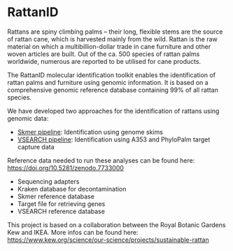 # RattanID

Rattans are spiny climbing palms – their long, flexible stems are the source of rattan cane, which is harvested mainly from the wild. Rattan is the raw material on which a multibillion-dollar trade in cane furniture and other woven articles are built. Out of the ca. 500 species of rattan palms worldwide, numerous are reported to be utilised for cane products.

The RattanID molecular identification toolkit enables the identification of rattan palms and furniture using genomic information. It is based on a comprehensive genomic reference database containing 99% of all rattan species. 

We have developed two approaches for the identification of rattans using genomic data:
- [Skmer pipeline](Skmer_Pipeline): Identification using genome skims
- [VSEARCH pipeline](VSEARCH_Pipeline): Identification using A353 and PhyloPalm target capture data

Reference data needed to run these analyses can be found here: https://doi.org/10.5281/zenodo.7733000  
- Sequencing adapters
- Kraken database for decontamination
- Skmer reference database
- Target file for retrieving genes
- VSEARCH reference database

This project is based on a collaboration between the Royal Botanic Gardens Kew and IKEA. More infos can be found here: https://www.kew.org/science/our-science/projects/sustainable-rattan
